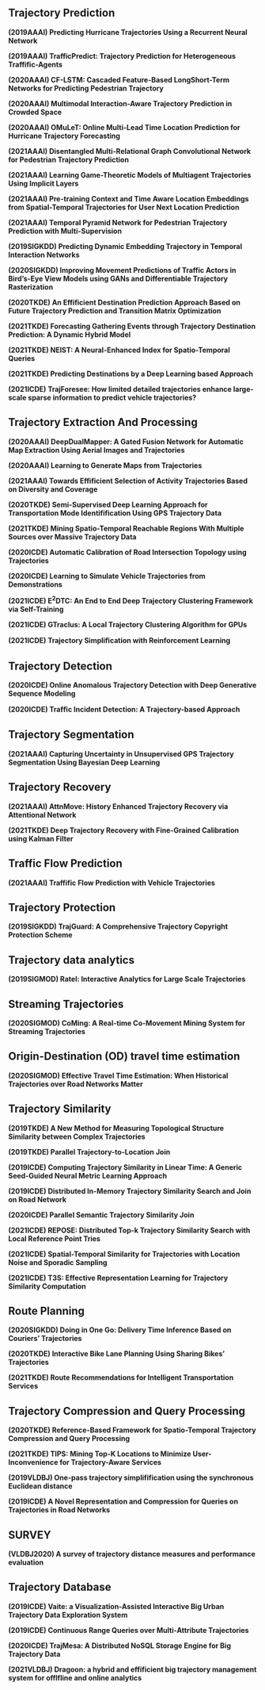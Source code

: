 ## Trajectory Prediction

**(2019AAAI)   Predicting Hurricane Trajectories Using a Recurrent Neural Network**

**(2019AAAI)   TrafficPredict: Trajectory Prediction for Heterogeneous Traffific-Agents**

**(2020AAAI)   CF-LSTM: Cascaded Feature-Based LongShort-Term Networks for Predicting Pedestrian Trajectory**

**(2020AAAI)   Multimodal Interaction-Aware Trajectory Prediction in Crowded Space**

**(2020AAAI)   OMuLeT: Online Multi-Lead Time Location Prediction for Hurricane Trajectory Forecasting**

**(2021AAAI)   Disentangled Multi-Relational Graph Convolutional Network for Pedestrian Trajectory Prediction**

**(2021AAAI)   Learning Game-Theoretic Models of Multiagent Trajectories Using Implicit Layers**

**(2021AAAI)   Pre-training Context and Time Aware Location Embeddings from Spatial-Temporal Trajectories for User Next Location Prediction**

**(2021AAAI)   Temporal Pyramid Network for Pedestrian Trajectory Prediction with Multi-Supervision**

**(2019SIGKDD)   Predicting Dynamic Embedding Trajectory in Temporal Interaction Networks**

**(2020SIGKDD)   Improving Movement Predictions of Traffic Actors in Bird’s-Eye View Models using GANs and Differentiable Trajectory Rasterization**

**(2020TKDE)   An Effificient Destination Prediction Approach  Based on Future Trajectory Prediction and Transition Matrix Optimization**

**(2021TKDE)   Forecasting Gathering Events through Trajectory Destination Prediction: A Dynamic Hybrid Model**

**(2021TKDE)   NEIST: A Neural-Enhanced Index for Spatio-Temporal Queries**

**(2021TKDE) Predicting Destinations by a Deep Learning based Approach**

**(2021ICDE)   TrajForesee: How limited detailed trajectories enhance large-scale sparse information to predict vehicle trajectories?**



## Trajectory Extraction And Processing

**(2020AAAI)   DeepDualMapper: A Gated Fusion Network for Automatic Map Extraction Using Aerial Images and Trajectories**

**(2020AAAI)   Learning to Generate Maps from Trajectories**

**(2021AAAI)   Towards Effificient Selection of Activity Trajectories Based on Diversity and Coverage**

**(2020TKDE)   Semi-Supervised Deep Learning Approach for Transportation Mode Identifification Using GPS Trajectory Data**

**(2021TKDE)   Mining Spatio-Temporal Reachable Regions With Multiple Sources over Massive Trajectory Data**

**(2020ICDE)   Automatic Calibration of Road Intersection Topology using Trajectories**

**(2020ICDE)   Learning to Simulate Vehicle Trajectories from Demonstrations**

**(2021ICDE)  E<sup>2</sup>DTC: An End to End Deep Trajectory Clustering Framework via Self-Training**

**(2021ICDE)   GTraclus: A Local Trajectory Clustering Algorithm for GPUs**

**(2021ICDE)   Trajectory Simpliﬁcation with Reinforcement Learning**



## Trajectory Detection

**(2020ICDE)   Online Anomalous Trajectory Detection with Deep Generative Sequence Modeling**

**(2020ICDE)   Trafﬁc Incident Detection: A Trajectory-based Approach**



## Trajectory Segmentation

**(2021AAAI)   Capturing Uncertainty in Unsupervised GPS Trajectory Segmentation Using Bayesian Deep Learning**



## Trajectory Recovery

**(2021AAAI)   AttnMove: History Enhanced Trajectory Recovery via Attentional Network**

**(2021TKDE)   Deep Trajectory Recovery with Fine-Grained Calibration using Kalman Filter**



## Traffic Flow Prediction

**(2021AAAI)   Traffific Flow Prediction with Vehicle Trajectories**



## Trajectory Protection

**(2019SIGKDD)   TrajGuard: A Comprehensive Trajectory Copyright Protection Scheme**



## Trajectory data analytics

**(2019SIGMOD)   Ratel: Interactive Analytics for Large Scale Trajectories**



## Streaming Trajectories

**(2020SIGMOD)   CoMing: A Real-time Co-Movement Mining System for Streaming Trajectories**



## Origin-Destination (OD) travel time estimation

**(2020SIGMOD)   Effective Travel Time Estimation: When Historical Trajectories over Road Networks Matter**



##  Trajectory Similarity

**(2019TKDE)   A New Method for Measuring Topological Structure Similarity between Complex Trajectories**

**(2019TKDE)   Parallel Trajectory-to-Location Join**

**(2019ICDE)   Computing Trajectory Similarity in Linear Time: A Generic Seed-Guided Neural Metric Learning Approach**

**(2019ICDE)   Distributed In-Memory Trajectory Similarity Search and Join on Road Network**

**(2020ICDE)   Parallel Semantic Trajectory Similarity Join**

**(2021ICDE)   REPOSE: Distributed Top-k Trajectory Similarity Search with Local Reference Point Tries**

**(2021ICDE)   Spatial-Temporal Similarity for Trajectories with Location Noise and Sporadic Sampling**

**(2021ICDE)   T3S: Effective Representation Learning for Trajectory Similarity Computation**



## Route Planning

**(2020SIGKDD)   Doing in One Go: Delivery Time Inference Based on Couriers’ Trajectories**

**(2020TKDE)   Interactive Bike Lane Planning Using Sharing Bikes’ Trajectories**

**(2021TKDE)   Route Recommendations for Intelligent Transportation Services**



## Trajectory Compression and Query Processing

**(2020TKDE)   Reference-Based Framework for Spatio-Temporal Trajectory Compression and Query Processing**

**(2021TKDE)   TIPS: Mining Top-K Locations to Minimize User-Inconvenience for Trajectory-Aware Services**

**(2019VLDBJ)   One-pass trajectory simplifification using the synchronous Euclidean distance**

**(2019ICDE)   A Novel Representation and Compression for Queries on Trajectories in Road Networks**



## SURVEY

**(VLDBJ2020)   A survey of trajectory distance measures and performance evaluation**



## Trajectory Database

**(2019ICDE)   Vaite: a Visualization-Assisted Interactive Big Urban Trajectory Data Exploration System**

**(2019ICDE)   Continuous Range Queries over Multi-Attribute Trajectories**

**(2020ICDE)   TrajMesa: A Distributed NoSQL Storage Engine for Big Trajectory Data**

**(2021VLDBJ)   Dragoon: a hybrid and effificient big trajectory management system for offlfline and online analytics**

